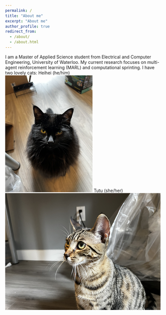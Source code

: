 ```yaml
---
permalink: /
title: "About me"
excerpt: "About me"
author_profile: true
redirect_from: 
  - /about/
  - /about.html
---
```


I am a Master of Applied Science student from Electrical and Computer Engineering, University of Waterloo. My current research focuses on multi-agent reinforcement learning (MARL) and computational sprinting. 
I have two lovely cats: 
Heihei (he/him)<br/><img src='/images/heihei.png'>
Tutu (she/her)<br/><img src='/images/tutu.png'>

